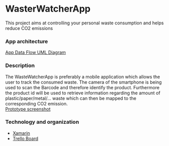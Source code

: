 # WasterWatcherApp
This project aims at controlling your personal waste consumption and helps reduce CO2 emissions

### App architecture
[App Data Flow UML Diagram](WasteWatcherApp/WasteWatcherApp/Readme.md)

### Description
The WasteWatcherApp is preferably a mobile application which allows the user to track the consumed waste.
The camera of the smartphone is being used to scan the Barcode and therefore identify the product.
Furthermore the product id will be used to retrieve information regarding the amount of plastic/paper/metal/... waste
which can then be mapped to the corresponding CO2 emission.  
<a href="https://prnt.sc/11dt8yk">Prototype screenshot</a>

### Technology and organization
* <a href="https://dotnet.microsoft.com/apps/xamarin">Xamarin</a>
* <a href="https://trello.com/b/fEUztwW5/waste-watcher">Trello Board</a>
